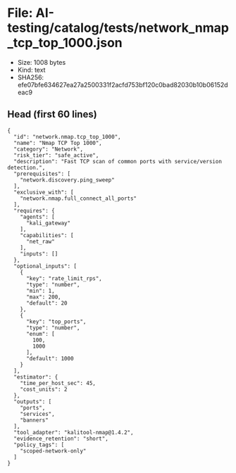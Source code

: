 # File: AI-testing/catalog/tests/network_nmap_tcp_top_1000.json

- Size: 1008 bytes
- Kind: text
- SHA256: efe07bfe634627ea27a2500331f2acfd753bf120c0bad82030b10b06152deac9

## Head (first 60 lines)

```
{
  "id": "network.nmap.tcp_top_1000",
  "name": "Nmap TCP Top 1000",
  "category": "Network",
  "risk_tier": "safe_active",
  "description": "Fast TCP scan of common ports with service/version detection.",
  "prerequisites": [
    "network.discovery.ping_sweep"
  ],
  "exclusive_with": [
    "network.nmap.full_connect_all_ports"
  ],
  "requires": {
    "agents": [
      "kali_gateway"
    ],
    "capabilities": [
      "net_raw"
    ],
    "inputs": []
  },
  "optional_inputs": [
    {
      "key": "rate_limit_rps",
      "type": "number",
      "min": 1,
      "max": 200,
      "default": 20
    },
    {
      "key": "top_ports",
      "type": "number",
      "enum": [
        100,
        1000
      ],
      "default": 1000
    }
  ],
  "estimator": {
    "time_per_host_sec": 45,
    "cost_units": 2
  },
  "outputs": [
    "ports",
    "services",
    "banners"
  ],
  "tool_adapter": "kalitool-nmap@1.4.2",
  "evidence_retention": "short",
  "policy_tags": [
    "scoped-network-only"
  ]
}
```

